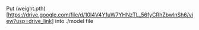 Put (weight.pth)[https://drive.google.com/file/d/10I4V4Y1uW7YHNzTL_56fyCRhZbwlnSh6/view?usp=drive_link] into ./model file
